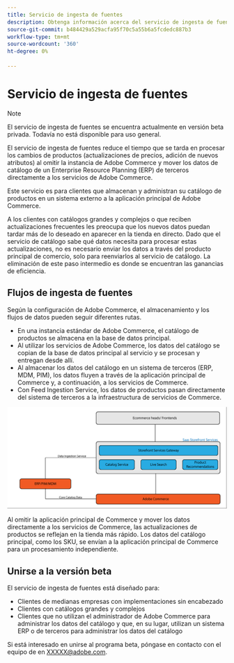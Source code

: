 ```yaml
---
title: Servicio de ingesta de fuentes
description: Obtenga información acerca del servicio de ingesta de fuentes para Adobe Commerce
source-git-commit: b484429a529acfa95f70c5a55b6a5fcdedc887b3
workflow-type: tm+mt
source-wordcount: '360'
ht-degree: 0%

---
```



# Servicio de ingesta de fuentes

>[!NOTE]
>
>El servicio de ingesta de fuentes se encuentra actualmente en versión beta privada. Todavía no está disponible para uso general.

El servicio de ingesta de fuentes reduce el tiempo que se tarda en procesar los cambios de productos (actualizaciones de precios, adición de nuevos atributos) al omitir la instancia de Adobe Commerce y mover los datos de catálogo de un Enterprise Resource Planning (ERP) de terceros directamente a los servicios de Adobe Commerce.

Este servicio es para clientes que almacenan y administran su catálogo de productos en un sistema externo a la aplicación principal de Adobe Commerce.

A los clientes con catálogos grandes y complejos o que reciben actualizaciones frecuentes les preocupa que los nuevos datos puedan tardar más de lo deseado en aparecer en la tienda en directo. Dado que el servicio de catálogo sabe qué datos necesita para procesar estas actualizaciones, no es necesario enviar los datos a través del producto principal de comercio, solo para reenviarlos al servicio de catálogo. La eliminación de este paso intermedio es donde se encuentran las ganancias de eficiencia.

## Flujos de ingesta de fuentes

Según la configuración de Adobe Commerce, el almacenamiento y los flujos de datos pueden seguir diferentes rutas.

* En una instancia estándar de Adobe Commerce, el catálogo de productos se almacena en la base de datos principal.
* Al utilizar los servicios de Adobe Commerce, los datos del catálogo se copian de la base de datos principal al servicio y se procesan y entregan desde allí.
* Al almacenar los datos del catálogo en un sistema de terceros (ERP, MDM, PIM), los datos fluyen a través de la aplicación principal de Commerce y, a continuación, a los servicios de Commerce.
* Con Feed Ingestion Service, los datos de productos pasan directamente del sistema de terceros a la infraestructura de servicios de Commerce.

![Servicio de ingesta de fuentes](assets/feed-ingestion.png)

Al omitir la aplicación principal de Commerce y mover los datos directamente a los servicios de Commerce, las actualizaciones de productos se reflejan en la tienda más rápido. Los datos del catálogo principal, como los SKU, se envían a la aplicación principal de Commerce para un procesamiento independiente.

## Unirse a la versión beta

El servicio de ingesta de fuentes está diseñado para:

* Clientes de medianas empresas con implementaciones sin encabezado
* Clientes con catálogos grandes y complejos
* Clientes que no utilizan el administrador de Adobe Commerce para administrar los datos del catálogo y que, en su lugar, utilizan un sistema ERP o de terceros para administrar los datos del catálogo

Si está interesado en unirse al programa beta, póngase en contacto con el equipo de en XXXXX@adobe.com.
